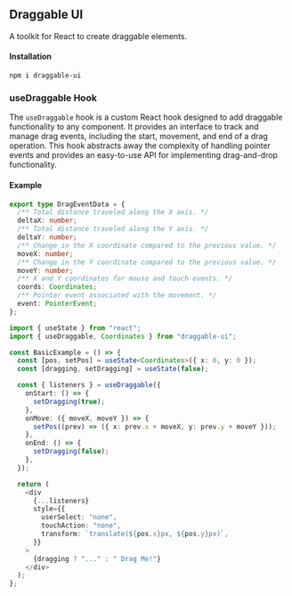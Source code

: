 ## Draggable UI

A toolkit for React to create draggable elements.

#### Installation

```
npm i draggable-ui
```

### useDraggable Hook

The `useDraggable` hook is a custom React hook designed to add draggable functionality to any component. It provides an interface to track and manage drag events, including the start, movement, and end of a drag operation. This hook abstracts away the complexity of handling pointer events and provides an easy-to-use API for implementing drag-and-drop functionality.

#### Example

```typescript
export type DragEventData = {
  /** Total distance traveled along the X axis. */
  deltaX: number;
  /** Total distance traveled along the Y axis. */
  deltaY: number;
  /** Change in the X coordinate compared to the previous value. */
  moveX: number;
  /** Change in the Y coordinate compared to the previous value. */
  moveY: number;
  /** X and Y coordinates for mouse and touch events. */
  coords: Coordinates;
  /** Pointer event associated with the movement. */
  event: PointerEvent;
};

import { useState } from "react";
import { useDraggable, Coordinates } from "draggable-ui";

const BasicExample = () => {
  const [pos, setPos] = useState<Coordinates>({ x: 0, y: 0 });
  const [dragging, setDragging] = useState(false);

  const { listeners } = useDraggable({
    onStart: () => {
      setDragging(true);
    },
    onMove: ({ moveX, moveY }) => {
      setPos((prev) => ({ x: prev.x + moveX, y: prev.y + moveY }));
    },
    onEnd: () => {
      setDragging(false);
    },
  });

  return (
    <div
      {...listeners}
      style={{
        userSelect: "none",
        touchAction: "none",
        transform: `translate(${pos.x}px, ${pos.y}px)`,
      }}
    >
      {dragging ? "..." : " Drag Me!"}
    </div>
  );
};
```